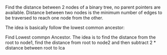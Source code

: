 Find the distance between 2 nodes of a binary tree, no parent pointers are available. Distance between two nodes is the minimum number of edges to be traversed to reach one node from the other.


The idea is basically follow the lowest common ancestor: 

Find Lowest commpn Ancestor. 
The idea is to find the distance from the root to node1, find the distance from root to node2 and then subtract 2 * distance between root to lca 
